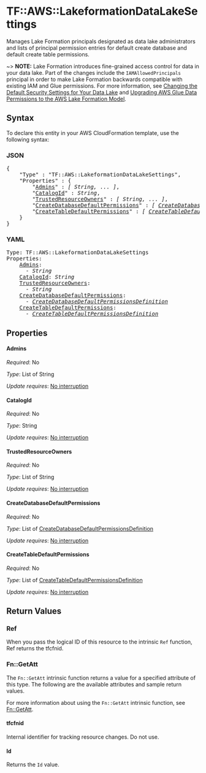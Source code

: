 # TF::AWS::LakeformationDataLakeSettings

Manages Lake Formation principals designated as data lake administrators and lists of principal permission entries for default create database and default create table permissions.

~> **NOTE:** Lake Formation introduces fine-grained access control for data in your data lake. Part of the changes include the `IAMAllowedPrincipals` principal in order to make Lake Formation backwards compatible with existing IAM and Glue permissions. For more information, see [Changing the Default Security Settings for Your Data Lake](https://docs.aws.amazon.com/lake-formation/latest/dg/change-settings.html) and [Upgrading AWS Glue Data Permissions to the AWS Lake Formation Model](https://docs.aws.amazon.com/lake-formation/latest/dg/upgrade-glue-lake-formation.html).

## Syntax

To declare this entity in your AWS CloudFormation template, use the following syntax:

### JSON

<pre>
{
    "Type" : "TF::AWS::LakeformationDataLakeSettings",
    "Properties" : {
        "<a href="#admins" title="Admins">Admins</a>" : <i>[ String, ... ]</i>,
        "<a href="#catalogid" title="CatalogId">CatalogId</a>" : <i>String</i>,
        "<a href="#trustedresourceowners" title="TrustedResourceOwners">TrustedResourceOwners</a>" : <i>[ String, ... ]</i>,
        "<a href="#createdatabasedefaultpermissions" title="CreateDatabaseDefaultPermissions">CreateDatabaseDefaultPermissions</a>" : <i>[ <a href="createdatabasedefaultpermissionsdefinition.md">CreateDatabaseDefaultPermissionsDefinition</a>, ... ]</i>,
        "<a href="#createtabledefaultpermissions" title="CreateTableDefaultPermissions">CreateTableDefaultPermissions</a>" : <i>[ <a href="createtabledefaultpermissionsdefinition.md">CreateTableDefaultPermissionsDefinition</a>, ... ]</i>
    }
}
</pre>

### YAML

<pre>
Type: TF::AWS::LakeformationDataLakeSettings
Properties:
    <a href="#admins" title="Admins">Admins</a>: <i>
      - String</i>
    <a href="#catalogid" title="CatalogId">CatalogId</a>: <i>String</i>
    <a href="#trustedresourceowners" title="TrustedResourceOwners">TrustedResourceOwners</a>: <i>
      - String</i>
    <a href="#createdatabasedefaultpermissions" title="CreateDatabaseDefaultPermissions">CreateDatabaseDefaultPermissions</a>: <i>
      - <a href="createdatabasedefaultpermissionsdefinition.md">CreateDatabaseDefaultPermissionsDefinition</a></i>
    <a href="#createtabledefaultpermissions" title="CreateTableDefaultPermissions">CreateTableDefaultPermissions</a>: <i>
      - <a href="createtabledefaultpermissionsdefinition.md">CreateTableDefaultPermissionsDefinition</a></i>
</pre>

## Properties

#### Admins

_Required_: No

_Type_: List of String

_Update requires_: [No interruption](https://docs.aws.amazon.com/AWSCloudFormation/latest/UserGuide/using-cfn-updating-stacks-update-behaviors.html#update-no-interrupt)

#### CatalogId

_Required_: No

_Type_: String

_Update requires_: [No interruption](https://docs.aws.amazon.com/AWSCloudFormation/latest/UserGuide/using-cfn-updating-stacks-update-behaviors.html#update-no-interrupt)

#### TrustedResourceOwners

_Required_: No

_Type_: List of String

_Update requires_: [No interruption](https://docs.aws.amazon.com/AWSCloudFormation/latest/UserGuide/using-cfn-updating-stacks-update-behaviors.html#update-no-interrupt)

#### CreateDatabaseDefaultPermissions

_Required_: No

_Type_: List of <a href="createdatabasedefaultpermissionsdefinition.md">CreateDatabaseDefaultPermissionsDefinition</a>

_Update requires_: [No interruption](https://docs.aws.amazon.com/AWSCloudFormation/latest/UserGuide/using-cfn-updating-stacks-update-behaviors.html#update-no-interrupt)

#### CreateTableDefaultPermissions

_Required_: No

_Type_: List of <a href="createtabledefaultpermissionsdefinition.md">CreateTableDefaultPermissionsDefinition</a>

_Update requires_: [No interruption](https://docs.aws.amazon.com/AWSCloudFormation/latest/UserGuide/using-cfn-updating-stacks-update-behaviors.html#update-no-interrupt)

## Return Values

### Ref

When you pass the logical ID of this resource to the intrinsic `Ref` function, Ref returns the tfcfnid.

### Fn::GetAtt

The `Fn::GetAtt` intrinsic function returns a value for a specified attribute of this type. The following are the available attributes and sample return values.

For more information about using the `Fn::GetAtt` intrinsic function, see [Fn::GetAtt](https://docs.aws.amazon.com/AWSCloudFormation/latest/UserGuide/intrinsic-function-reference-getatt.html).

#### tfcfnid

Internal identifier for tracking resource changes. Do not use.

#### Id

Returns the <code>Id</code> value.

